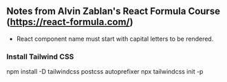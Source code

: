 ## Notes from Alvin Zablan's React Formula Course (https://react-formula.com/)

- React component name must start with capital letters to be rendered.

### Install Tailwind CSS

npm install -D tailwindcss postcss autoprefixer
npx tailwindcss init -p

